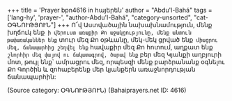 +++
title = 'Prayer bpn4616 in հայերեն'
author = "Abdu'l-Bahá"
tags = ['lang-hy', 'prayer-', "author-Abdu'l-Bahá", "category-unsorted", "cat-ՕԳՆՈՒԹՅՈՒՆ"]
+++
Ո՜վ Աստվածային նախախնամություն, մենք խղճուկ ենք` ի վերուստ առաքիր Քո աջակցությունը, մենք անտուն թափառականներ ենք` տուր մեզ Քո օթևանը, մեկ-մեկ ցրված ենք` միացրու մեզ, ճանապարհից շեղվել ենք` հավաքիր մեզ Քո հոտում, աղքատ ենք` շնորհիր մեզ փայով ու ճակատագրով, ծարավ ենք` բեր մեզ Կյանքի աղբյուրի մոտ, թույլ ենք` ամրացրու մեզ, որպեսզի մենք բարձրանանք օգնելու Քո Գործին և զոհաբերենք մեր կյանքերն առաջնորդության ճանապարհին:

(Source category: ՕԳՆՈՒԹՅՈՒՆ)
(Bahaiprayers.net ID: 4616)
